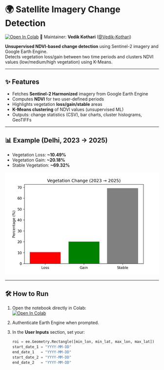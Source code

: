 # 🌍 Satellite Imagery Change Detection

[![Open In Colab](https://colab.research.google.com/assets/colab-badge.svg)](https://colab.research.google.com/github/Vedik-Kothari/satellite-change-detection/blob/main/Satellite_Change_Detection.ipynb)
👤 Maintainer: **Vedik Kothari** ([@Vedik-Kothari](https://github.com/Vedik-Kothari))



**Unsupervised NDVI-based change detection** using Sentinel-2 imagery and Google Earth Engine.  
Detects vegetation loss/gain between two time periods and clusters NDVI values (low/medium/high vegetation) using K-Means.

---

## ✨ Features
- Fetches **Sentinel-2 Harmonized** imagery from Google Earth Engine
- Computes **NDVI** for two user-defined periods
- Highlights vegetation **loss/gain/stable** areas
- **K-Means clustering** of NDVI values (unsupervised ML)
- Outputs: change statistics (CSV), bar charts, cluster histograms, GeoTIFFs

---

## 📊 Example (Delhi, 2023 → 2025)
- Vegetation Loss: **~10.49%**
- Vegetation Gain: **~20.18%**
- Stable Vegetation: **~69.32%**

![Vegetation Change Bar Chart](vegetation_change_bar.png)

---

## 🛠 How to Run
1. Open the notebook directly in Colab:  
   [![Open In Colab](https://colab.research.google.com/assets/colab-badge.svg)](https://colab.research.google.com/github/YOUR_USERNAME/satellite-change-detection/blob/main/Satellite_Change_Detection.ipynb)

2. Authenticate Earth Engine when prompted.  
3. In the **User Inputs** section, set your:
   ```python
   roi = ee.Geometry.Rectangle([min_lon, min_lat, max_lon, max_lat])
   start_date_1 = "YYYY-MM-DD"
   end_date_1   = "YYYY-MM-DD"
   start_date_2 = "YYYY-MM-DD"
   end_date_2   = "YYYY-MM-DD"
